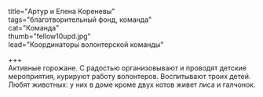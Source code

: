 title="Артур и Елена Кореневы"  
tags="благотворительный фонд, команда"  
cat="Команда"  
thumb="fellow10upd.jpg"  
lead="Координаторы волонтерской команды"  

+++  
Активные горожане. С радостью организовывают и проводят детские мероприятия, курируют работу волонтеров. Воспитывают троих детей. Любят животных: у них в доме кроме двух котов живет лиса и галчонок.   
